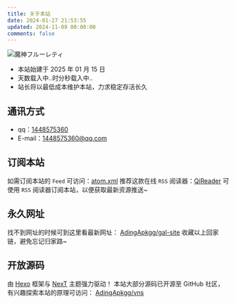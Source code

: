 ```yaml
---
title: 关于本站
date: 2024-01-27 21:53:55
updated: 2024-11-09 00:00:00
comments: false
---
```


![魔神フルーレティ](https://pic1.imgdb.cn/item/67878deed0e0a243d4f4892b.jpg)

- 本站始建于 2025 年 01 月 15 日
- <span id="timeDate">天数载入中..</span><span id="times">时分秒载入中..</span>
- 站长将以最低成本维护本站，力求稳定存活长久

## 通讯方式

- qq：[1448575360](tencent://message/?uin=1448575360&Site=qq&Menu=yes)
- E-mail：[1448575360@qq.com](mailto:1448575360@qq.com)

## 订阅本站

如需订阅本站的 `Feed` 可访问：[atom.xml](/atom.xml)
推荐这款在线 `RSS` 阅读器：[QiReader](https://www.qireader.com/)
可使用 `RSS` 阅读器订阅本站，以便获取最新资源推送~

## 永久网址

找不到网址的时候可到这里看最新网址：
[AdingApkgg/gal-site](https://github.com/AdingApkgg/gal-site/blob/main/README.md)
收藏以上回家链，避免忘记归家路~

## 开放源码

由 [Hexo](https://hexo.io/zh-cn/) 框架与 [NexT](https://theme-next.js.org/) 主题强力驱动！
本站大部分源码已开源至 GitHub 社区，
有兴趣探索本站的原理可访问：
[AdingApkgg/vns](https://github.com/AdingApkgg/vns)
